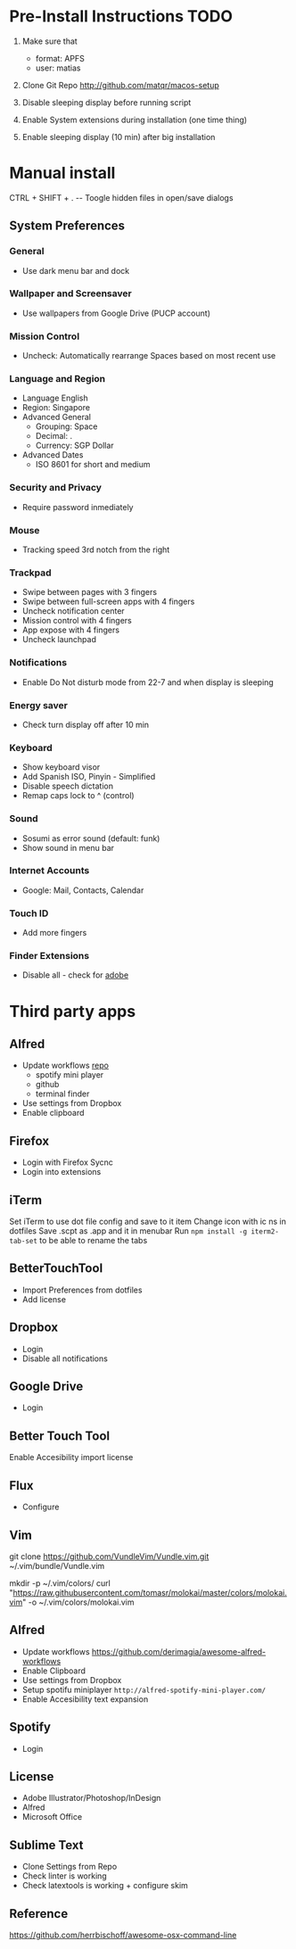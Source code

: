 # Pre-Install Instructions TODO

1. Make sure that
	- format: APFS
	- user: matias 

2. Clone Git Repo http://github.com/matqr/macos-setup
3. Disable sleeping display before running script
4. Enable System extensions during installation (one time thing)
5. Enable sleeping display (10 min) after big installation

Manual install
==============

CTRL + SHIFT + . -- Toogle hidden files in open/save dialogs


## System Preferences

### General
* Use dark menu bar and dock

### Wallpaper and Screensaver
* Use wallpapers from Google Drive (PUCP account)

### Mission Control
* Uncheck: Automatically rearrange Spaces based on most recent use

### Language and Region
* Language English
* Region: Singapore 
* Advanced General
	- Grouping: Space
	- Decimal: .
	- Currency: SGP Dollar
* Advanced Dates
	- ISO 8601 for short and medium

### Security and Privacy
* Require password inmediately

### Mouse
* Tracking speed 3rd notch from the right

### Trackpad 
* Swipe between pages with 3 fingers
* Swipe between full-screen apps with 4 fingers
* Uncheck notification center
* Mission control with 4 fingers
* App expose with 4 fingers
* Uncheck launchpad

### Notifications
* Enable Do Not disturb mode from 22-7 and when display is sleeping

### Energy saver
* Check turn display off after 10 min

### Keyboard
* Show keyboard visor
* Add Spanish ISO, Pinyin - Simplified 
* Disable speech dictation
* Remap caps lock to ^ (control)

### Sound
* Sosumi as error sound (default: funk)
* Show sound in menu bar

### Internet Accounts
* Google: Mail, Contacts, Calendar

### Touch ID
* Add more fingers

### Finder Extensions
* Disable all - check for [adobe](https://apple.stackexchange.com/questions/236577/how-to-disable-adobe-core-sync-app-on-os-x-from-being-launched-automatically)

Third party apps
================

## Alfred
* Update workflows [repo](https://github.com/derimagia/awesome-alfred-workflows)
    * spotify mini player
    * github
    * terminal finder
* Use settings from Dropbox
* Enable clipboard

## Firefox
* Login with Firefox Sycnc
* Login into extensions

## iTerm
Set iTerm to use dot file config and save to it item
Change icon with ic ns in dotfiles
Save .scpt as .app and it in menubar
Run `npm install -g iterm2-tab-set` to be able to rename the tabs

## BetterTouchTool
* Import Preferences from dotfiles
* Add license

## Dropbox
* Login
* Disable all notifications
 
## Google Drive
* Login

## Better Touch Tool
Enable Accesibility
import license

## Flux
* Configure

## Vim
<!-- Install bundle -->
git clone https://github.com/VundleVim/Vundle.vim.git ~/.vim/bundle/Vundle.vim

<!-- Install colorscheme -->
mkdir -p ~/.vim/colors/
curl "https://raw.githubusercontent.com/tomasr/molokai/master/colors/molokai.vim" -o ~/.vim/colors/molokai.vim

## Alfred
* Update workflows https://github.com/derimagia/awesome-alfred-workflows
* Enable Clipboard
* Use settings from Dropbox
* Setup spotifu miniplayer `http://alfred-spotify-mini-player.com/`
* Enable Accesibility text expansion

## Spotify
* Login

## License
* Adobe Illustrator/Photoshop/InDesign
* Alfred
* Microsoft Office

## Sublime Text
* Clone Settings from Repo
* Check linter is working
* Check latextools is working + configure skim

## Reference
https://github.com/herrbischoff/awesome-osx-command-line

